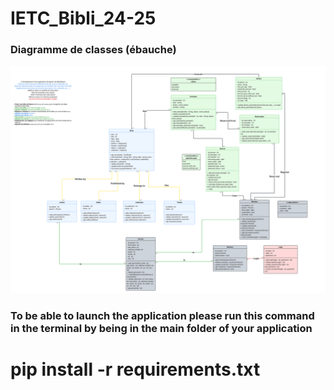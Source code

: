 # IETC_Bibli_24-25


### Diagramme de classes (ébauche)
![Diagramme de classes](Docs/Images/Diagramme_classes.svg)


### To be able to launch the application please run this command in the terminal by being in the main folder of your application

#   pip install -r requirements.txt 